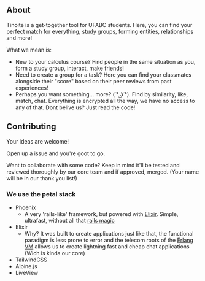## About

Tinoite is a get-together tool for UFABC students. Here, you can find your perfect match for everything, study groups, forming entities, relationships and more!

What we mean is:
 * New to your calculus course? Find people in the same situation as you, form a study group, interact, make friends!
 * Need to create a group for a task? Here you can find your classmates alongside their "score" based on their peer reviews from past experiences!
 * Perhaps you want something... more? ( ͡° ͜ʖ ͡°). Find by similarity, like, match, chat. Everything is encrypted all the way, we have no access to any of that. Dont belive us? Just read the code!

## Contributing
  Your ideas are welcome!

  Open up a issue and you're goot to go.

  Want to collaborate with some code? Keep in mind it'll be tested and reviewed thoroughly by our core team and if approved, merged. (Your name will be in our thank you list!)

### We use the petal stack
  
* Phoenix
  * A very 'rails-like' framework, but powered with [Elixir](https://elixir-lang.org/). Simple, ultrafast, without all that [rails magic](https://medium.com/swlh/the-ups-and-downs-of-rails-magic-5a88c7f68064)
* Elixir
     * Why? It was built to create applications just like that, the functional paradigm is less prone to error and the telecom roots of the [Erlang VM](https://www.erlang.org/) allows us to create lightning fast and cheap chat applications (Wich is kinda our core)
* TailwindCSS
* Alpine.js
* LiveView
